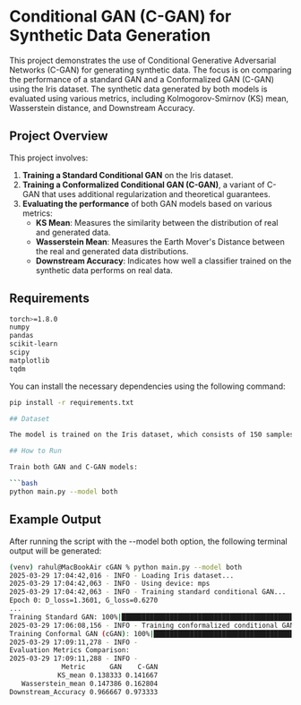 # Conditional GAN (C-GAN) for Synthetic Data Generation

This project demonstrates the use of Conditional Generative Adversarial Networks (C-GAN) for generating synthetic data. The focus is on comparing the performance of a standard GAN and a Conformalized GAN (C-GAN) using the Iris dataset. The synthetic data generated by both models is evaluated using various metrics, including Kolmogorov-Smirnov (KS) mean, Wasserstein distance, and Downstream Accuracy.

## Project Overview

This project involves:

1. **Training a Standard Conditional GAN** on the Iris dataset.
2. **Training a Conformalized Conditional GAN (C-GAN)**, a variant of C-GAN that uses additional regularization and theoretical guarantees.
3. **Evaluating the performance** of both GAN models based on various metrics:
   - **KS Mean**: Measures the similarity between the distribution of real and generated data.
   - **Wasserstein Mean**: Measures the Earth Mover's Distance between the real and generated data distributions.
   - **Downstream Accuracy**: Indicates how well a classifier trained on the synthetic data performs on real data.

## Requirements
```bash
torch>=1.8.0
numpy
pandas
scikit-learn
scipy
matplotlib
tqdm
```

You can install the necessary dependencies using the following command:

```bash
pip install -r requirements.txt

## Dataset

The model is trained on the Iris dataset, which consists of 150 samples from three species of Iris flowers. The dataset includes four features: sepal length, sepal width, petal length, and petal width.

## How to Run

Train both GAN and C-GAN models:

```bash
python main.py --model both

```

## Example Output

After running the script with the --model both option, the following terminal output will be generated:

```bash
(venv) rahul@MacBookAir cGAN % python main.py --model both
2025-03-29 17:04:42,016 - INFO - Loading Iris dataset...
2025-03-29 17:04:42,063 - INFO - Using device: mps
2025-03-29 17:04:42,063 - INFO - Training standard conditional GAN...
Epoch 0: D_loss=1.3601, G_loss=0.6270
...
Training Standard GAN: 100%|██████████████████████████████████████████████████████████████████████████████████████| 10000/10000 [01:25<00:00, 117.19it/s]
2025-03-29 17:06:08,156 - INFO - Training conformalized conditional GAN (C-GAN)...
Training Conformal GAN (cGAN): 100%|███████████████████████████████████████████████████████████████████████████████| 10000/10000 [03:03<00:00, 54.62it/s]
2025-03-29 17:09:11,278 - INFO - 
Evaluation Metrics Comparison:
2025-03-29 17:09:11,288 - INFO - 
             Metric      GAN    C-GAN
            KS_mean 0.138333 0.141667
   Wasserstein_mean 0.147386 0.162804
Downstream_Accuracy 0.966667 0.973333

```

